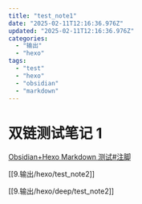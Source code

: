 ```yaml
---
title: "test_note1"
date: "2025-02-11T12:16:36.976Z"
updated: "2025-02-11T12:16:36.976Z"
categories:
  - "输出"
  - "hexo"
tags:
  - "test"
  - "hexo"
  - "obsidian"
  - "markdown"
---
```


# 双链测试笔记 1

[Obsidian+Hexo Markdown 测试#注脚](76810dca2f24abceb1291d617fdb51359c754c01#%E6%B3%A8%E8%84%9A)

[[9.输出/hexo/test_note2]]

[[9.输出/hexo/deep/test_note2]]

